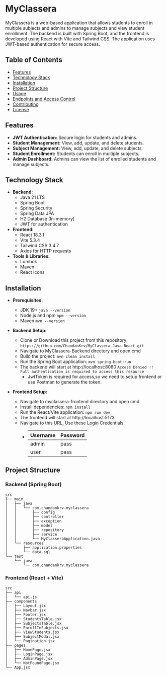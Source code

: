 # MyClassera

MyClassera is a web-based application that allows students to enroll in multiple subjects and admins to manage subjects and view student enrollment. The backend is built with Spring Boot, and the frontend is developed using React with Vite and Tailwind CSS. The application uses JWT-based authentication for secure access.

## Table of Contents

- [Features](#features)
- [Technology Stack](#technology-stack)
- [Installation](#installation)
- [Project Structure](#project-structure)
- [Usage](#usage)
- [Endpoints and Access Control](#endpoints-and-access-control)
- [Contributing](#contributing)
- [License](#license)

## Features

- **JWT Authentication:** Secure login for students and admins.
- **Student Management:** View, add, update, and delete students.
- **Subject Management:** View, add, update, and delete subjects.
- **Student Enrollment:** Students can enroll in multiple subjects.
- **Admin Dashboard:** Admins can view the list of enrolled students and manage subjects.

## Technology Stack

- **Backend:**
  - Java 21 LTS
  - Spring Boot
  - Spring Security
  - Spring Data JPA
  - H2 Database (In-memory)
  - JWT for authentication
- **Frontend:**
  - React 18.3.1
  - Vite 5.3.4
  - Tailwind CSS 3.4.7
  - Axios for HTTP requests
- **Tools & Libraries:**
  - Lombok
  - Maven
  - React Icons

## Installation

- **Prerequisites:**
  - JDK 19+   ```java --version```
  - Node.js and npm   ```npm --version```
  - Maven     ```mvn --version```

- **Backend Setup:**
  - Clone or Download this project from this repository:
  ```https://github.com/ChandanKrv/MyClassera-Java-React.git```
  - Navigate to MyClassera-Backend directory and open cmd
  - Build the project: ```mvn clean install```
  - Run the Spring Boot application: ```mvn spring-boot:run```
  - The backend will start at http://localhost:8080
    ```Access Denied !! Full authentication is required to access this resource```
    - JwtToken is required for access,so we need to setup frontend or use Postman to generate the token.

- **Frontend Setup:**
  - Navigate to myclassera-frontend directory and open cmd
  - Install dependencies: ```npm install```
  - Run the React/Vite application: ```npm run dev```
  - The frontend will start at http://localhost:5173
  - Navigate to this URL, Use these Login Credentials
    - | Username | Password |
      |----------|----------|
      | admin    | pass     |
      | user     | pass     |  

## Project Structure

### Backend (Spring Boot)

```plaintext
src
├── main
│   ├── java
│   │   └── com.chandankrv.myclassera
│   │       ├── config
│   │       ├── controller
│   │       ├── exception
│   │       ├── model
│   │       ├── repository
│   │       ├── service
│   │       └── MyClasseraApplication.java
│   └── resources
│       ├── application.properties
│       └── data.sql
└── test
    └── java
        └── com.chandankrv.myclassera
```

### Frontend (React + Vite)
```plaintext
src
├── api
│   └── api.js
├── components
│   ├── Layout.jsx
│   ├── Navbar.jsx
│   ├── Footer.jsx
│   ├── StudentsTable.jsx
│   ├── SubjectsTable.jsx
│   ├── EnrollInSubjects.jsx
│   ├── ViewStudents.jsx
│   ├── SubjectModal.jsx
│   └── Pagination.jsx
├── pages
│   ├── HomePage.jsx
│   ├── LoginPage.jsx
│   ├── AdminPage.jsx
│   └── NotFoundPage.jsx
└── App.jsx
```


